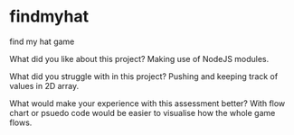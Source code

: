 # findmyhat
find my hat game

What did you like about this project?
Making use of NodeJS modules.

What did you struggle with in this project?
Pushing and keeping track of values in 2D array.

What would make your experience with this assessment better?
With flow chart or psuedo code would be easier to visualise how the whole game flows.
